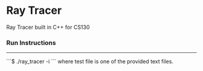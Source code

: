 # Ray Tracer
Ray Tracer built in C++ for CS130

<h3>Run Instructions</h3>
<hr>
```$ ./ray_tracer -i <test-file> ```
where test file is one of the provided text files. 
